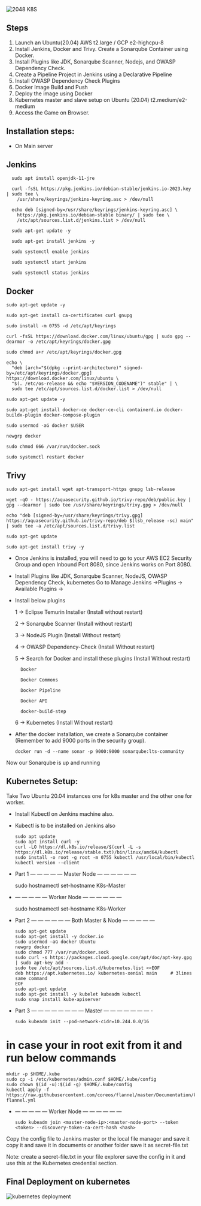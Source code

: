 ![2048 K8S](https://github.com/shubnimkar/2048_React_K8S/assets/46809421/cc9befdb-6e10-4408-9d7c-6f2281a78c9b)

## Steps

1. Launch an Ubuntu(20.04) AWS t2.large / GCP e2-highcpu-8
2. Install Jenkins, Docker and Trivy. Create a Sonarqube Container using Docker.
3. Install Plugins like JDK, Sonarqube Scanner, Nodejs, and OWASP Dependency Check.
4. Create a Pipeline Project in Jenkins using a Declarative Pipeline
5. Install OWASP Dependency Check Plugins
6. Docker Image Build and Push
7. Deploy the image using Docker
8. Kubernetes master and slave setup on Ubuntu (20.04) t2.medium/e2-medium
9. Access the Game on Browser.

## Installation steps:
* On Main server

## Jenkins
  
      sudo apt install openjdk-11-jre
      
      curl -fsSL https://pkg.jenkins.io/debian-stable/jenkins.io-2023.key | sudo tee \
        /usr/share/keyrings/jenkins-keyring.asc > /dev/null
        
      echo deb [signed-by=/usr/share/keyrings/jenkins-keyring.asc] \
        https://pkg.jenkins.io/debian-stable binary/ | sudo tee \
        /etc/apt/sources.list.d/jenkins.list > /dev/null
      
      sudo apt-get update -y 
      
      sudo apt-get install jenkins -y
      
      sudo systemctl enable jenkins
      
      sudo systemctl start jenkins
      
      sudo systemctl status jenkins
  
## Docker

    sudo apt-get update -y
    
    sudo apt-get install ca-certificates curl gnupg
    
    sudo install -m 0755 -d /etc/apt/keyrings
    
    curl -fsSL https://download.docker.com/linux/ubuntu/gpg | sudo gpg --dearmor -o /etc/apt/keyrings/docker.gpg
    
    sudo chmod a+r /etc/apt/keyrings/docker.gpg
    
    echo \
      "deb [arch="$(dpkg --print-architecture)" signed-by=/etc/apt/keyrings/docker.gpg] https://download.docker.com/linux/ubuntu \
      "$(. /etc/os-release && echo "$VERSION_CODENAME")" stable" | \
      sudo tee /etc/apt/sources.list.d/docker.list > /dev/null
      
    sudo apt-get update -y
      
    sudo apt-get install docker-ce docker-ce-cli containerd.io docker-buildx-plugin docker-compose-plugin
      
    sudo usermod -aG docker $USER
    
    newgrp docker
    
    sudo chmod 666 /var/run/docker.sock
    
    sudo systemctl restart docker

## Trivy

    sudo apt-get install wget apt-transport-https gnupg lsb-release
    
    wget -qO - https://aquasecurity.github.io/trivy-repo/deb/public.key | gpg --dearmor | sudo tee /usr/share/keyrings/trivy.gpg > /dev/null
    
    echo "deb [signed-by=/usr/share/keyrings/trivy.gpg] https://aquasecurity.github.io/trivy-repo/deb $(lsb_release -sc) main" | sudo tee -a /etc/apt/sources.list.d/trivy.list
    
    sudo apt-get update
    
    sudo apt-get install trivy -y
    
* Once Jenkins is installed, you will need to go to your AWS EC2 Security Group and open Inbound Port 8080, since Jenkins works on Port 8080.

* Install Plugins like JDK, Sonarqube Scanner, NodeJS, OWASP Dependency Check, kubernetes
Go to Manage Jenkins →Plugins → Available Plugins →

* Install below plugins

    1 → Eclipse Temurin Installer (Install without restart)
    
    2 → Sonarqube Scanner (Install without restart)
    
    3 → NodeJS Plugin (Install Without restart)
    
    4 → OWASP Dependency-Check (Install Without restart)
    
    5 → Search for Docker and install these plugins (Install Without restart)

        Docker
        
        Docker Commons
        
        Docker Pipeline
        
        Docker API
        
        docker-build-step

    6 → Kubernetes (Install Without restart)

* After the docker installation, we create a Sonarqube container (Remember to add 9000 ports in the security group).

      docker run -d --name sonar -p 9000:9000 sonarqube:lts-community

Now our Sonarqube is up and running

## Kubernetes Setup:

Take Two Ubuntu 20.04 instances one for k8s master and the other one for worker.

* Install Kubectl on Jenkins machine also.

* Kubectl is to be installed on Jenkins also
  
      sudo apt update
      sudo apt install curl -y
      curl -LO https://dl.k8s.io/release/$(curl -L -s https://dl.k8s.io/release/stable.txt)/bin/linux/amd64/kubectl
      sudo install -o root -g root -m 0755 kubectl /usr/local/bin/kubectl
      kubectl version --client
  
* Part 1 — — — — — Master Node — — — — — —

    sudo hostnamectl set-hostname K8s-Master

* — — — — — Worker Node — — — — — —

    sudo hostnamectl set-hostname K8s-Worker

* Part 2 — — — — — — Both Master & Node — — — — —

      sudo apt-get update 
      sudo apt-get install -y docker.io
      sudo usermod –aG docker Ubuntu
      newgrp docker
      sudo chmod 777 /var/run/docker.sock
      sudo curl -s https://packages.cloud.google.com/apt/doc/apt-key.gpg | sudo apt-key add -
      sudo tee /etc/apt/sources.list.d/kubernetes.list <<EOF
      deb https://apt.kubernetes.io/ kubernetes-xenial main     # 3lines same command
      EOF
      sudo apt-get update
      sudo apt-get install -y kubelet kubeadm kubectl
      sudo snap install kube-apiserver

* Part 3 — — — — — — — — Master — — — — — — — -

      sudo kubeadm init --pod-network-cidr=10.244.0.0/16

# in case your in root exit from it and run below commands

    mkdir -p $HOME/.kube
    sudo cp -i /etc/kubernetes/admin.conf $HOME/.kube/config
    sudo chown $(id -u):$(id -g) $HOME/.kube/config
    kubectl apply -f https://raw.githubusercontent.com/coreos/flannel/master/Documentation/kube-flannel.yml

* — — — — — Worker Node — — — — — —

      sudo kubeadm join <master-node-ip>:<master-node-port> --token <token> --discovery-token-ca-cert-hash <hash>

Copy the config file to Jenkins master or the local file manager and save it
copy it and save it in documents or another folder save it as secret-file.txt

Note: create a secret-file.txt in your file explorer save the config in it and use this at the Kubernetes credential section.

## Final Deployment on kubernetes

![kubernetes deployment](https://github.com/shubnimkar/2048_React_K8S/assets/46809421/01ced688-7ca2-4dc2-aa3c-6684ff4f4bc9)
